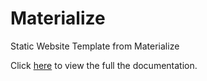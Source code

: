 # Materialize
Static Website Template from Materialize

Click <a href="https://khairulazry.github.io/static-web-template/Documentation/" target="_blank">here</a> to view the full the documentation.
